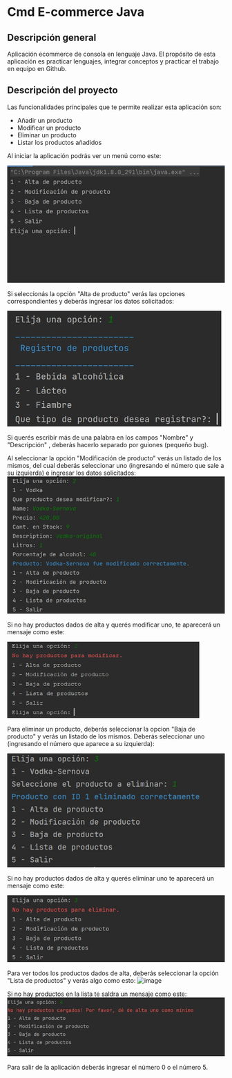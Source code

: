 
# Cmd E-commerce Java


## Descripción general
Aplicación ecommerce de consola en lenguaje Java. El propósito de esta aplicación es practicar lenguajes, integrar conceptos y
practicar el trabajo en equipo en Github.

## Descripción del proyecto
Las funcionalidades principales que te permite realizar esta aplicación son:
- Añadir un producto
- Modificar un producto
- Eliminar un producto
- Listar los productos añadidos





Al iniciar la aplicación podrás ver un menú como este:

![image](https://raw.githubusercontent.com/FacuConci21/cmd-ecommerce-java/develop/resources/images/options-list.jpeg)


Si seleccionás la opción "Alta de producto" verás las opciones correspondientes y deberás ingresar los datos solicitados:

![image](https://raw.githubusercontent.com/FacuConci21/cmd-ecommerce-java/develop/resources/images/option-1-create-product-list.jpeg)

Si querés escribir más de una palabra en los campos "Nombre" y "Descripción" , deberás hacerlo separado por guiones (pequeño bug).



Al seleccionar la opción "Modificación de producto" verás un listado de los mismos, del cual deberás seleccionar uno (ingresando el número que sale a su izquierda) e ingresar los datos solicitados:
![image](https://raw.githubusercontent.com/FacuConci21/cmd-ecommerce-java/develop/resources/images/option-2-modify-success.jpeg)

Si no hay productos dados de alta y querés modificar uno, te aparecerá un mensaje como este:

![image](https://raw.githubusercontent.com/FacuConci21/cmd-ecommerce-java/develop/resources/images/option-2-empty-products.jpg)



Para eliminar un producto, deberás seleccionar la opcion "Baja de producto" y verás un listado de los mismos. Deberás seleccionar uno (ingresando el número que aparece a su izquierda): 

![image](https://raw.githubusercontent.com/FacuConci21/cmd-ecommerce-java/develop/resources/images/option-3-deleting-vodka.jpeg)

Si no hay productos dados de alta y querés eliminar uno te aparecerá un mensaje como este: 

![image](https://raw.githubusercontent.com/FacuConci21/cmd-ecommerce-java/develop/resources/images/option-3-empty-products.jpeg)



Para ver todos los productos dados de alta, deberás seleccionar la opción "Lista de productos" y verás algo como esto: 
![image](https://raw.githubusercontent.com/FacuConci21/cmd-ecommerce-java/develop/resources/images/)

Si no hay productos en la lista te saldra un mensaje como este: 
![image](https://raw.githubusercontent.com/FacuConci21/cmd-ecommerce-java/develop/resources/images/option-4-empty-products.jpeg)



Para salir de la aplicación deberás ingresar el número 0 o el número 5.
